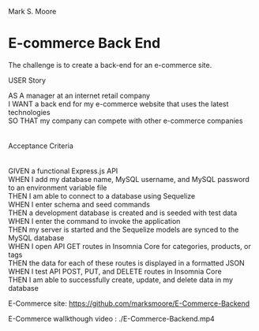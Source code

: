 Mark S. Moore

# E-commerce Back End

The challenge is to create a back-end for an e-commerce site.

USER Story

AS A manager at an internet retail company <br>
I WANT a back end for my e-commerce website that uses the latest technologies<br>
SO THAT my company can compete with other e-commerce companies<br>
<br>
<br>
Acceptance Criteria<br>
<br>
<br>
GIVEN a functional Express.js API<br>
WHEN I add my database name, MySQL username, and MySQL password to an environment variable file<br>
THEN I am able to connect to a database using Sequelize<br>
WHEN I enter schema and seed commands<br>
THEN a development database is created and is seeded with test data<br>
WHEN I enter the command to invoke the application<br>
THEN my server is started and the Sequelize models are synced to the MySQL database<br>
WHEN I open API GET routes in Insomnia Core for categories, products, or tags<br>
THEN the data for each of these routes is displayed in a formatted JSON<br>
WHEN I test API POST, PUT, and DELETE routes in Insomnia Core<br>
THEN I am able to successfully create, update, and delete data in my database<br>

E-Commerce site: https://github.com/marksmoore/E-Commerce-Backend

E-Commerce wallkthough video : ./E-Commerce-Backend.mp4
